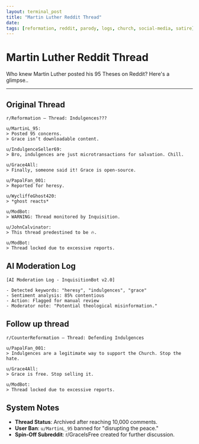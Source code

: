 ```yaml
---
layout: terminal_post
title: "Martin Luther Reddit Thread"
date: 
tags: [reformation, reddit, parody, logs, church, social-media, satire]
---
```


# Martin Luther Reddit Thread

Who knew Martin Luther posted his 95 Theses on Reddit? Here's a glimpse..

---

## **Original Thread**

```log
r/Reformation — Thread: Indulgences???

u/MartinL_95:
> Posted 95 concerns.
> Grace isn’t downloadable content.

u/IndulgenceSeller69:
> Bro, indulgences are just microtransactions for salvation. Chill.

u/Grace4All:
> Finally, someone said it! Grace is open-source.

u/PapalFan_001:
> Reported for heresy.

u/WycliffeGhost420:
> *ghost reacts*

u/ModBot:
> WARNING: Thread monitored by Inquisition.

u/JohnCalvinator:
> This thread predestined to be 🔥.

u/ModBot:
> Thread locked due to excessive reports.
```

## AI Moderation Log
```log
[AI Moderation Log - InquisitionBot v2.0]

- Detected keywords: "heresy", "indulgences", "grace"
- Sentiment analysis: 85% contentious
- Action: Flagged for manual review
- Moderator note: "Potential theological misinformation."
```

## Follow up thread
```log
r/CounterReformation — Thread: Defending Indulgences

u/PapalFan_001:
> Indulgences are a legitimate way to support the Church. Stop the hate.

u/Grace4All:
> Grace is free. Stop selling it.

u/ModBot:
> Thread locked due to excessive reports.
```


## System Notes
  * **Thread Status**: Archived after reaching 10,000 comments.
  * **User Ban**: `u/MartinL_95` banned for "disrupting the peace."
  * **Spin-Off Subreddit**: r/GraceIsFree created for further discussion.